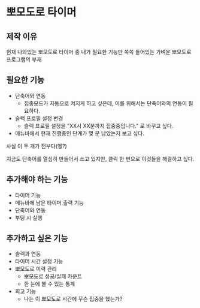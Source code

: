 #  뽀모도로 타이머

## 제작 이유
현재 나와있는 뽀모도로 타이머 중 내가 필요한 기능만 쏙쏙 들어있는 가벼운 뽀모도로 프로그램의 부재

## 필요한 기능
- 단축어와 연동
    - 집중모드가 자동으로 켜지게 하고 싶은데, 이를 위해서는 단축어와의 연동이 필요하다. 
- 슬랙 프로필 설정 변경
    - 슬랙 프로필 설정을 "XX시 XX분까지 집중중입니다." 로 바꾸고 싶다.
- 메뉴바에서 현재 진행중인 단계가 몇 분 남았는지 보고 싶다. 

사실 이 두 개가 전부다(엥?)

지금도 단축어를 열심히 만들어서 쓰고 있지만, 클릭 한 번으로 이것들을 해결하고 싶다.

## 추가해야 하는 기능
- 타이머 기능
- 메뉴바에 남은 타이머 출력 기능
- 단축어와 연동
- 부팅 시 실행

## 추가하고 싶은 기능
- 슬랙과 연동
- 타이머 시간 설정 기능
- 뽀모도로 이력 관리
    - 뽀모도로 성공/실패 카운트
    - 한 눈에 볼 수 있는 통계
- 회고 기능
    - 나는 이 뽀모도로 시간에 무슨 집중을 했는가? 

